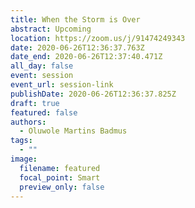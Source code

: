 ```yaml
---
title: When the Storm is Over
abstract: Upcoming
location: https://zoom.us/j/91474249343
date: 2020-06-26T12:36:37.763Z
date_end: 2020-06-26T12:37:40.471Z
all_day: false
event: session
event_url: session-link
publishDate: 2020-06-26T12:36:37.825Z
draft: true
featured: false
authors:
  - Oluwole Martins Badmus
tags:
  - ""
image:
  filename: featured
  focal_point: Smart
  preview_only: false
---
```

